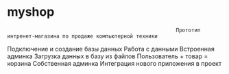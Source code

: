 # myshop

                                                           Прототип интренет-магазина по продаже компьютерной техники

Подключение и создание базы данных
Работа с данными
Встроенная админка
Загрузка данных в базу из файлов
Пользователь + товар = корзина
Собственная админка
Интеграция нового приложения в проект
